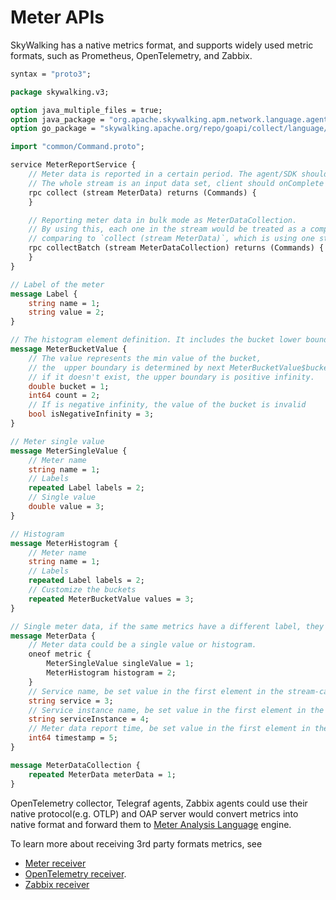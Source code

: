 # Meter APIs
SkyWalking has a native metrics format, and supports widely used metric formats, such as Prometheus, OpenTelemetry, and Zabbix.

```protobuf
syntax = "proto3";

package skywalking.v3;

option java_multiple_files = true;
option java_package = "org.apache.skywalking.apm.network.language.agent.v3";
option go_package = "skywalking.apache.org/repo/goapi/collect/language/agent/v3";

import "common/Command.proto";

service MeterReportService {
    // Meter data is reported in a certain period. The agent/SDK should report all collected metrics in this period through one stream.
    // The whole stream is an input data set, client should onComplete the stream per report period.
    rpc collect (stream MeterData) returns (Commands) {
    }

    // Reporting meter data in bulk mode as MeterDataCollection.
    // By using this, each one in the stream would be treated as a complete input for MAL engine,
    // comparing to `collect (stream MeterData)`, which is using one stream as an input data set.
    rpc collectBatch (stream MeterDataCollection) returns (Commands) {
    }
}

// Label of the meter
message Label {
    string name = 1;
    string value = 2;
}

// The histogram element definition. It includes the bucket lower boundary and the count in the bucket.
message MeterBucketValue {
    // The value represents the min value of the bucket,
    // the  upper boundary is determined by next MeterBucketValue$bucket,
    // if it doesn't exist, the upper boundary is positive infinity.
    double bucket = 1;
    int64 count = 2;
    // If is negative infinity, the value of the bucket is invalid
    bool isNegativeInfinity = 3;
}

// Meter single value
message MeterSingleValue {
    // Meter name
    string name = 1;
    // Labels
    repeated Label labels = 2;
    // Single value
    double value = 3;
}

// Histogram
message MeterHistogram {
    // Meter name
    string name = 1;
    // Labels
    repeated Label labels = 2;
    // Customize the buckets
    repeated MeterBucketValue values = 3;
}

// Single meter data, if the same metrics have a different label, they will separate.
message MeterData {
    // Meter data could be a single value or histogram.
    oneof metric {
        MeterSingleValue singleValue = 1;
        MeterHistogram histogram = 2;
    }
    // Service name, be set value in the first element in the stream-call.
    string service = 3;
    // Service instance name, be set value in the first element in the stream-call.
    string serviceInstance = 4;
    // Meter data report time, be set value in the first element in the stream-call.
    int64 timestamp = 5;
}

message MeterDataCollection {
    repeated MeterData meterData = 1;
}
```

OpenTelemetry collector, Telegraf agents, Zabbix agents could use their native protocol(e.g. OTLP)
and OAP server would convert metrics into native format and forward them to [Meter Analysis Language](../concepts-and-designs/mal.md) engine.

To learn more about receiving 3rd party formats metrics, see 
- [Meter receiver](../setup/backend/backend-meter.md)
- [OpenTelemetry receiver](../setup/backend/opentelemetry-receiver.md).
- [Zabbix receiver](../setup/backend/backend-zabbix.md)
